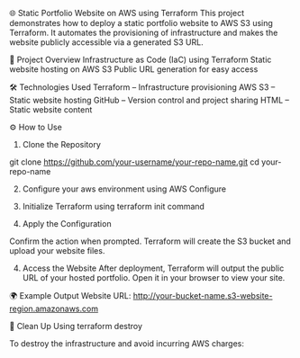 🌐 Static Portfolio Website on AWS using Terraform
This project demonstrates how to deploy a static portfolio website to AWS S3 using Terraform. It automates the provisioning of infrastructure and makes the website publicly accessible via a generated S3 URL.

🚀 Project Overview
Infrastructure as Code (IaC) using Terraform
Static website hosting on AWS S3
Public URL generation for easy access

🛠️ Technologies Used
Terraform – Infrastructure provisioning
AWS S3 – Static website hosting
GitHub – Version control and project sharing
HTML – Static website content


⚙️ How to Use
1. Clone the Repository
   
git clone https://github.com/your-username/your-repo-name.git
cd your-repo-name

2. Configure your aws environment using AWS Configure 

3. Initialize Terraform using terraform init command

4. Apply the Configuration


Confirm the action when prompted. Terraform will create the S3 bucket and upload your website files.

4. Access the Website
After deployment, Terraform will output the public URL of your hosted portfolio. Open it in your browser to view your site.

🌍 Example Output
Website URL: http://your-bucket-name.s3-website-region.amazonaws.com

🧹 Clean Up Using terraform destroy

To destroy the infrastructure and avoid incurring AWS charges:


